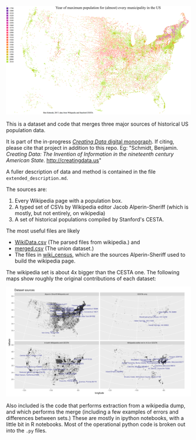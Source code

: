 ![The municipal places in this dataset, by year of maximum population](Maxpop.png)

This is a dataset and code that merges three major sources of historical US population data.

It is part of the in-progress [*Creating Data* digital monograph](http://creatingdata.us/). If citing, please
cite that project in addition to this repo. Eg: "Schmidt, Benjamin. *Creating Data: The Invention of Information in the nineteenth century American State.* http://creatingdata.us"


A fuller description of data and method is contained in the file `extended_description.md`.

The sources are:

1. Every Wikipedia page with a population box.
2. A typed set of CSVs by Wikipedia editor Jacob Alperin-Sheriff (which is mostly, but not entirely, on wikipedia)
3. A set of historical populations compiled by Stanford's CESTA.

The most useful files are likely

* [WikiData.csv](WikiData.csv) (The parsed files from wikipedia.)
and
* [merged.csv](merged.csv) (The union dataset.)
* The files in [wiki_census](wiki_census), which are the sources Alperin-Sheriff used to build the wikipedia page.

The wikipedia set is about 4x bigger than the CESTA one. The following maps show roughly the original contributions of each dataset:

![Sources of cities](City%20Sources.png)

Also included is the code that performs extraction from a wikipedia dump, and which performs the merge
(including a few examples of errors and differences between sets.) These are mostly in ipython notebooks, with a little bit in R notebooks. Most of the operational python code is broken out into the `.py` files.


